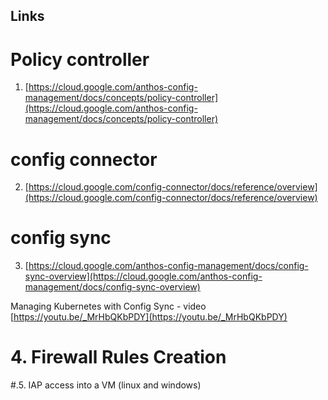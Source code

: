 

## Links

# Policy controller 
1. [https://cloud.google.com/anthos-config-management/docs/concepts/policy-controller](https://cloud.google.com/anthos-config-management/docs/concepts/policy-controller)

# config connector
2. [https://cloud.google.com/config-connector/docs/reference/overview](https://cloud.google.com/config-connector/docs/reference/overview)

# config sync 
3. [https://cloud.google.com/anthos-config-management/docs/config-sync-overview](https://cloud.google.com/anthos-config-management/docs/config-sync-overview)

Managing Kubernetes with Config Sync - video
[https://youtu.be/_MrHbQKbPDY](https://youtu.be/_MrHbQKbPDY)

# 4. Firewall Rules Creation 
#.5. IAP access into a VM (linux and windows)